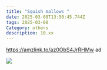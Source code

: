 ```yaml
---
title: "Squish mallows "
date: 2025-03-08T13:50:45.744Z
tags: 2025-03-08
Category: others
description: 10.xx
---
```

<!--StartFragment-->

https://amzlink.to/az0ObS4JrRHMw ad

<!--EndFragment-->  <!--StartFragment-->

![](https://m.media-amazon.com/images/I/81SOnyrygEL._AC_SL1500_.jpg)

<!--EndFragment-->